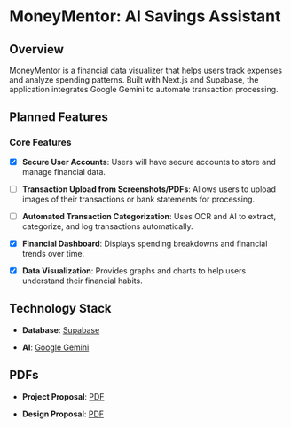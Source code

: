 # MoneyMentor: AI Savings Assistant

## Overview

MoneyMentor is a financial data visualizer that helps users track expenses and analyze spending patterns. Built with Next.js and Supabase, the application integrates Google Gemini to automate transaction processing.

## Planned Features

### Core Features

- [x] **Secure User Accounts**: Users will have secure accounts to store and manage financial data.

- [ ] **Transaction Upload from Screenshots/PDFs**: Allows users to upload images of their transactions or bank statements for processing.

- [ ] **Automated Transaction Categorization**: Uses OCR and AI to extract, categorize, and log transactions automatically.

- [x] **Financial Dashboard**: Displays spending breakdowns and financial trends over time.

- [x] **Data Visualization**: Provides graphs and charts to help users understand their financial habits.

## Technology Stack

- **Database**: [Supabase](https://supabase.com/)

- **AI**: [Google Gemini](https://ai.google.dev/)

## PDFs

- **Project Proposal**: [PDF](https://github.com/anthonytoyco/moneymentor/blob/main/misc/project_proposal.pdf)

- **Design Proposal**: [PDF](https://github.com/anthonytoyco/moneymentor/blob/main/misc/design_proposal.pdf)
